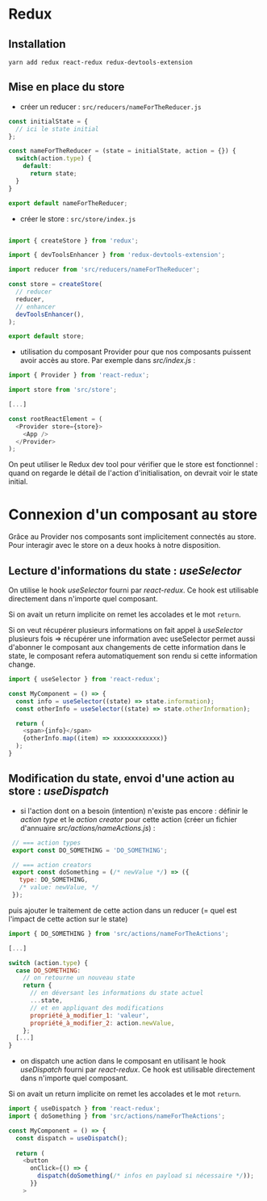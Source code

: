 # Redux

## Installation

`yarn add redux react-redux redux-devtools-extension`

## Mise en place du store

- créer un reducer : `src/reducers/nameForTheReducer.js`

```js
const initialState = {
  // ici le state initial
};

const nameForTheReducer = (state = initialState, action = {}) {
  switch(action.type) {
    default:
      return state;
  }
}

export default nameForTheReducer;

```

- créer le store : `src/store/index.js`

```js

import { createStore } from 'redux';

import { devToolsEnhancer } from 'redux-devtools-extension';

import reducer from 'src/reducers/nameForTheReducer';

const store = createStore(
  // reducer
  reducer,
  // enhancer
  devToolsEnhancer(),
);

export default store;

```

- utilisation du composant Provider pour que nos composants puissent avoir accès au
store. Par exemple dans _src/index.js_ :

```js
import { Provider } from 'react-redux';

import store from 'src/store';

[...]

const rootReactElement = (
  <Provider store={store}>
    <App />
  </Provider>
);

```

On peut utiliser le Redux dev tool pour vérifier que le store est fonctionnel : quand on regarde le détail de l'action d'initialisation, on devrait voir le state initial.

# Connexion d'un composant au store

Grâce au Provider nos composants sont implicitement connectés au store. Pour interagir avec le store on a deux hooks à notre disposition.

## Lecture d'informations du state : _useSelector_

On utilise le hook _useSelector_ fourni par _react-redux_. Ce hook est utilisable directement dans n'importe quel composant.

Si on avait un return implicite on remet les accolades et le mot `return`.

Si on veut récupérer plusieurs informations on fait appel à _useSelector_ plusieurs fois => récupérer une information avec useSelector permet aussi d'abonner le composant aux changements de cette information dans le state, le composant refera automatiquement son rendu si cette information change.

```js
import { useSelector } from 'react-redux';

const MyComponent = () => {
  const info = useSelector((state) => state.information);
  const otherInfo = useSelector((state) => state.otherInformation);

  return (
    <span>{info}</span>
    {otherInfo.map((item) => xxxxxxxxxxxxx)}
  );
}
```

## Modification du state, envoi d'une action au store : _useDispatch_

- si l'action dont on a besoin (intention) n'existe pas encore : définir le _action type_ et le _action creator_ pour cette action (créer un fichier d'annuaire _src/actions/nameActions.js_) :

```javascript
 // === action types
 export const DO_SOMETHING = 'DO_SOMETHING';

 // === action creators
 export const doSomething = (/* newValue */) => ({
   type: DO_SOMETHING,
   /* value: newValue, */
 });
```

puis ajouter le traitement de cette action dans un reducer (= quel est l'impact de cette action sur le state)

```javascript
import { DO_SOMETHING } from 'src/actions/nameForTheActions';

[...]

switch (action.type) {
  case DO_SOMETHING:
    // on retourne un nouveau state
    return {
      // en déversant les informations du state actuel
      ...state,
      // et en appliquant des modifications
      propriété_à_modifier_1: 'valeur',
      propriété_à_modifier_2: action.newValue,
    };
  [...]
}
```

- on dispatch une action dans le composant en utilisant le hook _useDispatch_ fourni par _react-redux_. Ce hook est utilisable directement dans n'importe quel composant.

Si on avait un return implicite on remet les accolades et le mot `return`.

```js
import { useDispatch } from 'react-redux';
import { doSomething } from 'src/actions/nameForTheActions';

const MyComponent = () => {
  const dispatch = useDispatch();
  
  return (
    <button
      onClick={() => {
        dispatch(doSomething(/* infos en payload si nécessaire */));
      }}
    >
```
